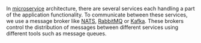 In [microservice]([[Microservice]]) architecture, there are several services each handling a part of the application functionality. To communicate between these services, we use a message broker like [NATS]([[NATS]]), [RabbitMQ]([[RabbitMQ]]) or [Kafka]([[Kafka]]). These brokers control the distribution of messages between different services using different tools such as message queues.